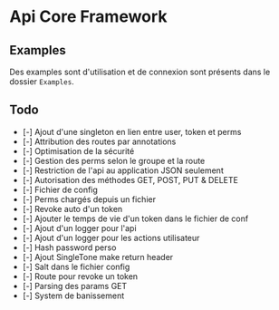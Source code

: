# Api Core Framework
## Examples
Des examples sont d'utilisation et de connexion sont présents dans le dossier `Examples`.

## Todo
* [-] Ajout d'une singleton en lien entre user, token et perms
* [-] Attribution des routes par annotations
* [-] Optimisation de la sécurité
* [-] Gestion des perms selon le groupe et la route
* [-] Restriction de l'api au application JSON seulement
* [-] Autorisation des méthodes GET, POST, PUT & DELETE
* [-] Fichier de config
* [-] Perms chargés depuis un fichier
* [-] Revoke auto d'un token
* [-] Ajouter le temps de vie d'un token dans le fichier de conf
* [-] Ajout d'un logger pour l'api
* [-] Ajout d'un logger pour les actions utilisateur
* [-] Hash password perso
* [-] Ajout SingleTone make return header
* [-] Salt dans le fichier config
* [-] Route pour revoke un token
* [-] Parsing des params GET
* [-] System de banissement